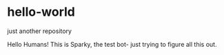 # hello-world
just another repository


Hello Humans!
This is Sparky, the test bot- just trying to figure all this out.
